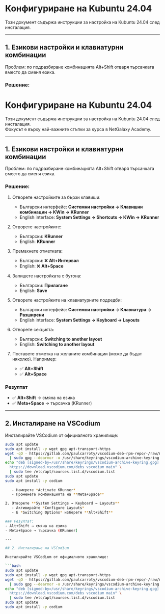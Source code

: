 # Конфигуриране на Kubuntu 24.04

Този документ съдържа инструкции за настройка на Kubuntu 24.04 след инсталация.

---

## 1. Езикови настройки и клавиатурни комбинации
Проблем: по подразбиране комбинацията Alt+Shift отваря търсачката вместо да сменя езика.

### Решение:
# Конфигуриране на Kubuntu 24.04

Този документ съдържа инструкции за настройка на Kubuntu 24.04 след инсталация.  
Фокусът е върху най-важните стъпки за курса в NetGalaxy Academy.

---

## 1. Езикови настройки и клавиатурни комбинации

Проблем: по подразбиране комбинацията Alt+Shift отваря търсачката вместо да сменя езика.

### Решение:

1. Отворете настройките за бързи клавиши:  
   - Български интерфейс: **Системни настройки → Клавишни комбинации → KWin → KRunner**  
   - English interface: **System Settings → Shortcuts → KWin → KRunner**

2. Отворете настройките:  
   - Български: **KRunner**  
   - English: **KRunner**

3. Премахнете отметката:  
   - Български: ❌ **Alt+Интервал**  
   - English:   ❌ **Alt+Space**

4. Запишете настройката с бутона:  
   - Български: **Прилагане**  
   - English: **Save**

5. Отворете настройките на клавиатурните подредби:  
   - Български интерфейс: **Системни настройки → Клавиатура → Разширени**  
   - English interface: **System Settings → Keyboard → Layouts**

6. Отворете секцията:  
   - Български: **Switching to another layout**  
   - English: **Switching to another layout**

7. Поставете отметка на желаните комбинации (може да бъдат няколко). Например:  
   - ✅ **Alt+Shift**  
   - ✅ **Alt+Space**

### Резултат
- ✅ **Alt+Shift** → смяна на езика  
- ✅ **Meta+Space** → търсачка (KRunner)


---

## 2. Инсталиране на VSCodium

Инсталирайте VSCodium от официалното хранилище:

```bash
sudo apt update
sudo apt install -y wget gpg apt-transport-https
wget -qO - https://gitlab.com/paulcarroty/vscodium-deb-rpm-repo/-/raw/master/pub.gpg \
  | sudo gpg --dearmor -o /usr/share/keyrings/vscodium-archive-keyring.gpg
echo "deb [signed-by=/usr/share/keyrings/vscodium-archive-keyring.gpg] \
  https://download.vscodium.com/debs vscodium main" \
  | sudo tee /etc/apt/sources.list.d/vscodium.list
sudo apt update
sudo apt install -y codium
  
   - Намерете *Activate KRunner*  
   - Променете комбинацията на **Meta+Space**

2. Отворете **System Settings → Keyboard → Layouts**  
   - Активирайте *Configure Layouts*  
   - В *Switching Options* изберете **Alt+Shift**

### Резултат:
- Alt+Shift → смяна на езика  
- Meta+Space → търсачка (KRunner)

---

## 2. Инсталиране на VSCodium

Инсталирайте VSCodium от официалното хранилище:

```bash
sudo apt update
sudo apt install -y wget gpg apt-transport-https
wget -qO - https://gitlab.com/paulcarroty/vscodium-deb-rpm-repo/-/raw/master/pub.gpg \
  | sudo gpg --dearmor -o /usr/share/keyrings/vscodium-archive-keyring.gpg
echo "deb [signed-by=/usr/share/keyrings/vscodium-archive-keyring.gpg] \
  https://download.vscodium.com/debs vscodium main" \
  | sudo tee /etc/apt/sources.list.d/vscodium.list
sudo apt update
sudo apt install -y codium

